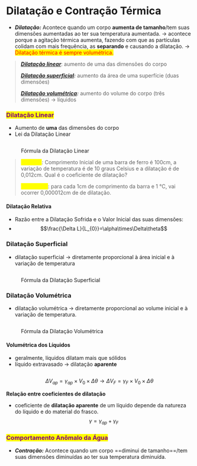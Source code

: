 # Dilatação e Contração Térmica

* _**Dilatação:**_ Acontece quando um corpo **aumenta de tamanho**/tem suas dimensões aumentadas ao ter sua temperatura aumentada. → acontece porque a agitação térmica aumenta, fazendo com que as partículas colidam com mais frequência, as **separando** e causando a dilatação. → <mark style="color:red;">Dilatação térmica é sempre volumétrica.</mark>

> [_**Dilatação linear**_](dilatacao-e-contracao-termica.md#dilatacao-linear): aumento de uma das dimensões do corpo&#x20;
>
> [_**Dilatação superficial**_](dilatacao-e-contracao-termica.md#dilatacao-superficial)_**:**_ aumento da área de uma superfície (duas dimensões)&#x20;
>
> [_**Dilatação volumétrica**_](dilatacao-e-contracao-termica.md#dilatacao-volumetrica)_**:**_ aumento do volume do corpo (três dimensões) → líquidos

### <mark style="color:purple;">Dilatação Linear</mark>

* Aumento de **uma** das dimensões do corpo
* Lei da Dilatação Linear&#x20;

<figure><img src="https://i.imgur.com/DK2U5PE.png" alt=""><figcaption><p>Fórmula da Dilatação Linear</p></figcaption></figure>

> _<mark style="color:yellow;">Exemplo</mark>:_ Comprimento Inicial de uma barra de ferro é 100cm, a variação de temperatura é de 10 graus Celsius e a dilatação é de 0,012cm. Qual é o coeficiente de dilatação?  <img src="https://i.imgur.com/TyAViMj.png" alt="" data-size="original">&#x20;
>
> _<mark style="color:yellow;">Explicação</mark>_: para cada 1cm de comprimento da barra e 1 °C, vai ocorrer 0,000012cm de de dilatação.

#### Dilatação Relativa

* Razão entre a Dilatação Sofrida e o Valor Inicial das suas dimensões:
* $$\frac{\Delta L}{L_{0}}=\alpha\times\Delta\theta$$

### Dilatação Superficial

* dilatação superficial → diretamente proporcional à área inicial e à variação de temperatura&#x20;



<figure><img src="https://i.imgur.com/I156jOQ.png" alt=""><figcaption><p>Fórmula da Dilatação Superficial</p></figcaption></figure>

### Dilatação Volumétrica

* dilatação volumétrica → diretamente proporcional ao volume inicial e à variação de temperatura.

<figure><img src="https://i.imgur.com/HgFFt4q.png" alt=""><figcaption><p>Fórmula da Dilatação Volumétrica</p></figcaption></figure>

#### Volumétrica dos Líquidos

* geralmente, líquidos dilatam mais que sólidos
* líquido extravasado → dilatação **aparente**

<figure><img src="https://i.imgur.com/yjHhHgI.png" alt=""><figcaption></figcaption></figure>

$$\Delta V_{ap} = \gamma_{ap}\times V_{0}\times\Delta \theta\to\Delta V_{F} = \gamma_{F}\times V_{0}\times\Delta \theta$$

**Relação entre coeficientes de dilatação**

* coeficiente de **dilatação aparente** de um líquido depende da natureza do líquido e do material do frasco. $$\gamma=\gamma_{ap}+\gamma_{F}$$

### <mark style="color:purple;">Comportamento Anômalo da Água</mark>

* _**Contração:**_ Acontece quando um corpo ==diminui de tamanho==/tem suas dimensões diminuídas ao ter sua temperatura diminuída.
